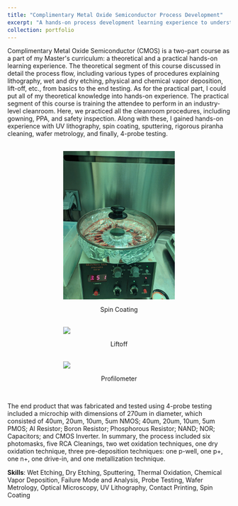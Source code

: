 ```yaml
---
title: "Complimentary Metal Oxide Semiconductor Process Development"
excerpt: "A hands-on process development learning experience to understand the stae-of-the art manufacturing methods such as photolithography, etching and sputtering <br/><img src='/images/cmos1.jpg' style='display: block; margin-left: auto; margin-right: auto; width: 50%;'/>"
collection: portfolio
---
```


Complimentary Metal Oxide Semiconductor (CMOS) is a two-part course as a part of my Master's curriculum: a theoretical and a practical hands-on learning experience. The theoretical segment of this course discussed in detail the process flow, including various types of procedures explaining lithography, wet and dry etching, physical and chemical vapor deposition, lift-off, etc., from basics to the end testing. As for the practical part, I could put all of my theoretical knowledge into hands-on experience. The practical segment of this course is training the attendee to perform in an industry-level cleanroom. Here, we practiced all the cleanroom procedures, including gowning, PPA, and safety inspection. Along with these, I gained hands-on experience with UV lithography, spin coating, sputtering, rigorous piranha cleaning, wafer metrology, and finally, 4-probe testing.

<br/>
<img src='/images/spin.jpg' style='display: block; margin-left: auto; margin-right: auto; width: 50%;'/>
<p style='text-align: center;'>Spin Coating</p>
<br/>
<img src='/images/liftoff.jpg' style='display: block; margin-left: auto; margin-right: auto; width: 50%;'/>
<p style='text-align: center;'>Liftoff</p>
<br/>
<img src='/images/profilometer.jpg' style='display: block; margin-left: auto; margin-right: auto; width: 50%;'/>
<p style='text-align: center;'>Profilometer</p>
<br/>

The end product that was fabricated and tested using 4-probe testing included a microchip with dimensions of 270um in diameter, which consisted of 40um, 20um, 10um, 5um NMOS; 40um, 20um, 10um, 5um PMOS; Al Resistor; Boron Resistor; Phosphorous Resistor; NAND; NOR; Capacitors; and CMOS Inverter. In summary, the process included six photomasks, five RCA Cleanings, two wet oxidation techniques, one dry oxidation technique, three pre-deposition techniques: one p-well, one p+, one n+, one drive-in, and one metallization technique.

**Skills**: Wet Etching, Dry Etching, Sputtering, Thermal Oxidation, Chemical Vapor Deposition, Failure Mode and Analysis, Probe Testing, Wafer Metrology, Optical Microscopy, UV Lithography, Contact Printing, Spin Coating
